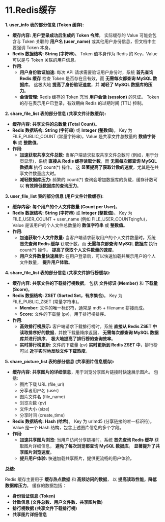 # 11.Redis缓存

**1. user_info 表的部分信息 (Token 缓存):**

- **缓存内容:** **用户登录成功后生成的 Token 令牌**。 实际缓存的 Value 可能会包含与 Token 关联的 **用户名 (user_name)** 或其他用户身份信息，但文档中主要强调 Token 本身。
- **Redis 数据结构:** **String (字符串)**。 Token 值本身作为 Redis 的 Key，Value 可以是与 Token 关联的用户信息。
- **作用:**
  - **用户身份验证加速:** 每次 API 请求需要验证用户身份时，系统 **首先查询 Redis 缓存** 检查 Token 是否存在且有效，而 **无需每次都查询 MySQL 数据库**。 这极大地 **提高了身份验证速度**，并 **减轻了 MySQL 数据库的压力**。
  - **会话管理:** Redis 缓存的 Token 充当 **用户会话 (session)** 的凭证。 Token 的存在表示用户已登录，有效期由 Redis 的过期时间 (TTL) 控制。

**2. share_file_list 表的部分信息 (共享文件计数缓存):**

- **缓存内容:** **共享文件的总数量 (Total Count)**。
- **Redis 数据结构:** **String (字符串)** 或 **Integer (整数值)**。 Key 为 FILE_PUBLIC_COUNT (常量字符串)，Value 是共享文件总数量的 **数值字符串** 或 **整数值**。
- **作用:**
  - **加速获取共享文件总数:** 当客户端请求获取共享文件总数时 (例如，用于分页显示)，系统 **直接从 Redis 缓存读取计数**，而 **无需每次都查询 MySQL 数据库** 执行 count(*) 操作。 这 **显著提高了获取计数的速度**，尤其是在共享文件数量庞大时。
  - **减轻数据库压力:** 频繁的 count(*) 查询会增加数据库的负载，缓存计数可以 **有效降低数据库的查询压力**。

**3. user_file_list 表的部分信息 (用户文件计数缓存):**

- **缓存内容:** **每个用户的个人文件数量 (Count per User)**。
- **Redis 数据结构:** **String (字符串)** 或 **Integer (整数值)**。 Key 为 FILE_USER_COUNT + user_name (例如 FILE_USER_COUNTqingfu)，Value 是该用户的个人文件总数量的 **数值字符串** 或 **整数值**。
- **作用:**
  - **加速获取个人文件数量:** 当客户端请求获取用户的个人文件数量时，系统 **首先查询 Redis 缓存** 获取计数，而 **无需每次都查询 MySQL 数据库** 执行 count(*) 操作。 **提高了获取个人文件数量的速度**。
  - **用户文件数量快速展示:** 在用户登录后，可以快速加载并展示用户的个人文件数量， **提升用户体验**。

**4. share_file_list 表的部分信息 (共享文件排行榜缓存):**

- **缓存内容:** **共享文件的下载排行榜数据**。 包括 **文件标识 (Member)** 和 **下载量 (Score)**。
- **Redis 数据结构:** **ZSET (Sorted Set，有序集合)**。 Key 为 FILE_PUBLIC_ZSET (常量字符串)。
  - **Member:** 文件的唯一标识符，通常是 md5 + filename 拼接而成。
  - **Score:** 文件的下载量 (pv)，用于排行榜排序。
- **作用:**
  - **高效排行榜展示:** 客户端请求下载排行榜时，系统 **直接从 Redis ZSET 中读取排序好的数据**，并按下载量降序返回， **无需每次都查询 MySQL 数据库并进行排序**。 **极大地提高了排行榜的查询效率**。
  - **实时排行榜更新:** 文件的下载量 (pv) **实时更新到 Redis ZSET 中**，排行榜可以 **近乎实时地反映文件下载热度**。

**5. share_picture_list 表的部分信息 (共享图片信息缓存):**

- **缓存内容:** **共享图片的详细信息**，用于浏览分享图片链接时快速展示图片。 包括:
  - 图片下载 URL (file_url)
  - 分享者用户名 (user)
  - 图片文件名 (file_name)
  - 浏览次数 (pv)
  - 文件大小 (size)
  - 分享时间 (create_time)
- **Redis 数据结构:** **Hash (哈希)**。 Key 为 urlmd5 (分享链接的唯一标识符)。 Value 是一个 Hash 结构，包含上述图片信息的多个字段。
- **作用:**
  - **加速共享图片浏览:** 当用户访问分享链接时，系统 **首先查询 Redis 缓存** 获取图片详细信息， **避免了每次浏览都查询 MySQL 数据库**。 **显著提升了共享图片浏览速度**。
  - **提升用户体验:** 快速加载共享图片，提供更流畅的用户体验。

**总结:**

Redis 缓存主要用于 **缓存热点数据** 和 **高频访问的数据**， 以 **提高读取性能，降低数据库压力**。 缓存的数据包括：

- **身份验证信息 (Token)**
- **计数信息 (文件总数、用户文件数、共享图片数)**
- **排行榜数据 (共享文件下载排行榜)**
- **共享图片详细信息**